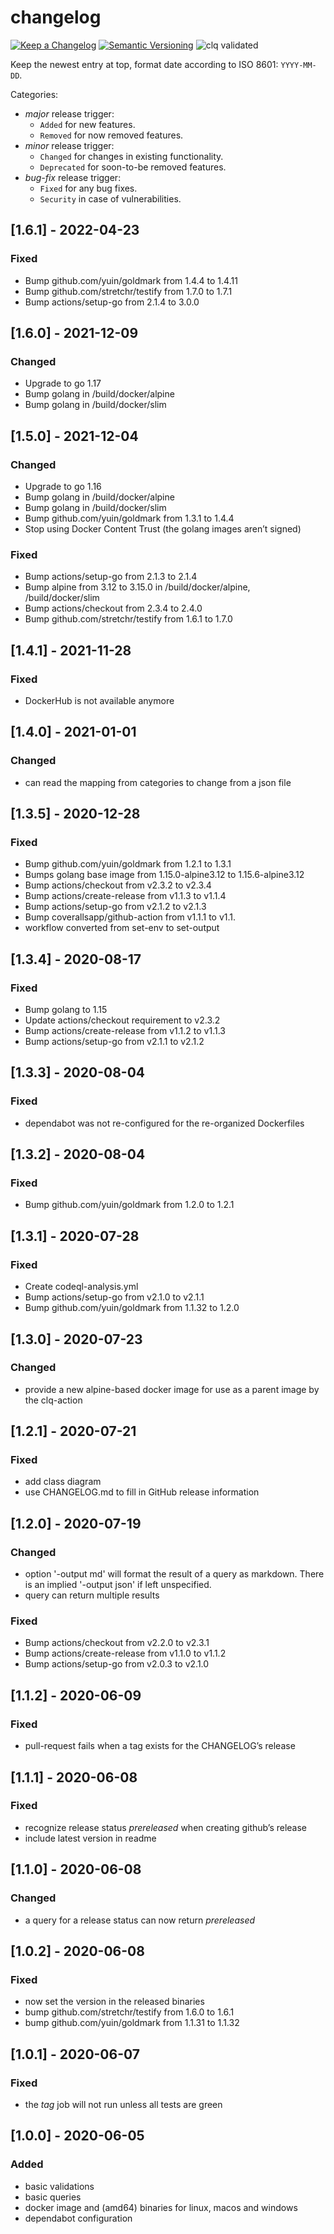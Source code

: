 # changelog

[![Keep a Changelog](https://img.shields.io/badge/Keep%20a%20Changelog-1.0.0-informational)](https://keepachangelog.com/en/1.0.0/)
[![Semantic Versioning](https://img.shields.io/badge/Sematic%20Versioning-2.0.0-informational)](https://semver.org/spec/v2.0.0.html)
![clq validated](https://img.shields.io/badge/clq-validated-success)

Keep the newest entry at top, format date according to ISO 8601: `YYYY-MM-DD`.

Categories:
- _major_ release trigger:
   - `Added` for new features.
   - `Removed` for now removed features.
- _minor_ release trigger:
   - `Changed` for changes in existing functionality.
   - `Deprecated` for soon-to-be removed features.
- _bug-fix_ release trigger:
   - `Fixed` for any bug fixes.
   - `Security` in case of vulnerabilities.

## [1.6.1] - 2022-04-23
### Fixed
- Bump github.com/yuin/goldmark from 1.4.4 to 1.4.11
- Bump github.com/stretchr/testify from 1.7.0 to 1.7.1
- Bump actions/setup-go from 2.1.4 to 3.0.0

## [1.6.0] - 2021-12-09
### Changed
- Upgrade to go 1.17
- Bump golang in /build/docker/alpine
- Bump golang in /build/docker/slim

## [1.5.0] - 2021-12-04
### Changed
- Upgrade to go 1.16
- Bump golang in /build/docker/alpine
- Bump golang in /build/docker/slim
- Bump github.com/yuin/goldmark from 1.3.1 to 1.4.4
- Stop using Docker Content Trust (the golang images aren’t signed)

### Fixed
- Bump actions/setup-go from 2.1.3 to 2.1.4
- Bump alpine from 3.12 to 3.15.0 in /build/docker/alpine, /build/docker/slim
- Bump actions/checkout from 2.3.4 to 2.4.0
- Bump github.com/stretchr/testify from 1.6.1 to 1.7.0

## [1.4.1] - 2021-11-28
### Fixed
- DockerHub is not available anymore

## [1.4.0] - 2021-01-01
### Changed
- can read the mapping from categories to change from a json file

## [1.3.5] - 2020-12-28
### Fixed
- Bump github.com/yuin/goldmark from 1.2.1 to 1.3.1
- Bumps golang base image from 1.15.0-alpine3.12 to 1.15.6-alpine3.12
- Bump actions/checkout from v2.3.2 to v2.3.4
- Bump actions/create-release from v1.1.3 to v1.1.4
- Bump actions/setup-go from v2.1.2 to v2.1.3
- Bump coverallsapp/github-action from v1.1.1 to v1.1.
- workflow converted from set-env to set-output

## [1.3.4] - 2020-08-17
### Fixed
- Bump golang to 1.15
- Update actions/checkout requirement to v2.3.2
- Bump actions/create-release from v1.1.2 to v1.1.3
- Bump actions/setup-go from v2.1.1 to v2.1.2

## [1.3.3] - 2020-08-04
### Fixed
- dependabot was not re-configured for the re-organized Dockerfiles

## [1.3.2] - 2020-08-04
### Fixed
- Bump github.com/yuin/goldmark from 1.2.0 to 1.2.1

## [1.3.1] - 2020-07-28
### Fixed
- Create codeql-analysis.yml
- Bump actions/setup-go from v2.1.0 to v2.1.1
- Bump github.com/yuin/goldmark from 1.1.32 to 1.2.0

## [1.3.0] - 2020-07-23
### Changed
- provide a new alpine-based docker image for use as a parent image by the clq-action

## [1.2.1] - 2020-07-21
### Fixed
- add class diagram
- use CHANGELOG.md to fill in GitHub release information

## [1.2.0] - 2020-07-19
### Changed
- option '-output md' will format the result of a query as markdown.
  There is an implied '-output json' if left unspecified.
- query can return multiple results

### Fixed
- Bump actions/checkout from v2.2.0 to v2.3.1
- Bump actions/create-release from v1.1.0 to v1.1.2
- Bump actions/setup-go from v2.0.3 to v2.1.0

## [1.1.2] - 2020-06-09
### Fixed
- pull-request fails when a tag exists for the CHANGELOG’s release

## [1.1.1] - 2020-06-08
### Fixed
- recognize release status _prereleased_ when creating github’s release
- include latest version in readme

## [1.1.0] - 2020-06-08
### Changed
- a query for a release status can now return _prereleased_

## [1.0.2] - 2020-06-08
### Fixed
- now set the version in the released binaries
- bump github.com/stretchr/testify from 1.6.0 to 1.6.1
- bump github.com/yuin/goldmark from 1.1.31 to 1.1.32

## [1.0.1] - 2020-06-07
### Fixed
- the _tag_ job will not run unless all tests are green

## [1.0.0] - 2020-06-05
### Added
- basic validations
- basic queries
- docker image and (amd64) binaries for linux, macos and windows
- dependabot configuration
